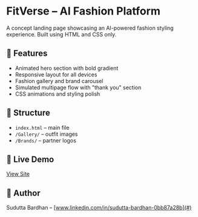 # FitVerse – AI Fashion Platform

A concept landing page showcasing an AI-powered fashion styling experience. Built using HTML and CSS only.

## 🌟 Features
- Animated hero section with bold gradient
- Responsive layout for all devices
- Fashion gallery and brand carousel
- Simulated multipage flow with "thank you" section
- CSS animations and styling polish

## 📁 Structure
- `index.html` – main file
- `/Gallery/` – outfit images
- `/Brands/` – partner logos

## 🚀 Live Demo
[View Site](https://sudutta-bardhan.github.io/FitVerse-Landing/)

## 👤 Author
Sudutta Bardhan – [www.linkedin.com/in/sudutta-bardhan-0bb87a28b](#)
